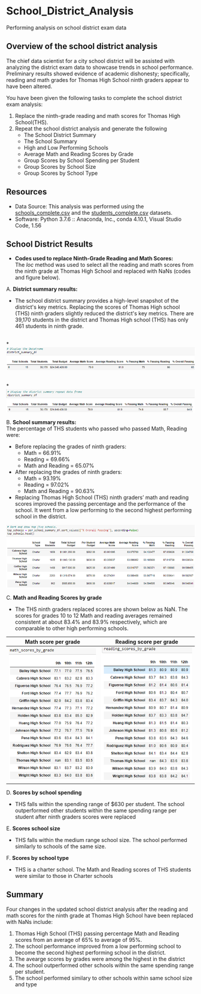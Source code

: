 # School_District_Analysis
Performing analysis on school district exam data

## Overview of the school district analysis
The chief data scientist for a city school district will be assisted with analyzing the district exam data to showcase trends in school performance.  Preliminary results showed evidence of academic dishonesty; specifically, reading and math grades for Thomas High School ninth graders appear to have been altered.<br />

You have been given the following tasks to complete the school district exam analysis: <br />

1. Replace the ninth-grade reading and math scores for Thomas High School(THS).
2. Repeat the school district analysis and generate the following
    - The School District Summary 
    - The School Summary 
    - High and Low Performing Schools
    - Average Math and Reading Scores by Grade
    - Group Scores by School Spending per Student
    - Group Scores by School Size
    - Group Scores by School Type

## Resources
- Data Source: This analysis was performed using the [schools_complete.csv](https://github.com/aobasuyi/School_District_Analysis/blob/main/Resources/schools_complete.csv) and the [students_complete.csv](https://github.com/aobasuyi/School_District_Analysis/blob/main/Resources/students_complete.csv) datasets.
- Software: Python 3.7.6 :: Anaconda, Inc., conda 4.10.1, Visual Studio Code, 1.56

## School District Results

- **Codes used to replace Ninth-Grade Reading and Math Scores:** <br />
The *loc* method was used to select all the reading and math scores from the ninth grade at Thomas High School and replaced with NaNs (codes and figure below). <br />

A. **District summary results:** <br />
- The school district summary provides a high-level snapshot of the district's key metrics. Replacing the scores of Thomas High school (THS) ninth graders slightly reduced the district's key metrics. There are 39,170 students in the district and Thomas High school (THS) has only 461 students in ninth grade.

<br /> *![Image](Resources/District%20summary.png) <br />

<br /> *![Image](Resources/District_summary_repeat.png) <br />

B. **School summary results:** <br />
The percentage of THS students who passed who passed Math, Reading were: <br />

- Before replacing the grades of ninth graders:
    - Math = 66.91%
    - Reading = 69.66%
    - Math and Reading = 65.07%
- After replacing the grades of ninth graders: 
    - Math = 93.19%
    - Reading = 97.02%
    - Math and Reading = 90.63%
- Replacing Thomas High School (THS) ninth graders’ math and reading scores improved the passing percentage and the performance of the school. It went from a low performing to the second highest performing school in the district.

![Image](Resources/Top_schools_performance.png) <br /> 

C. **Math and Reading Scores by grade** <br />
- The THS ninth graders replaced scores are shown below as NaN. The scores for grades 10 to 12 Math and reading averages remained consistent at about 83.4% and 83.9% respectively, which are comparable to other high performing schools.

| Math score per grade  | Reading score per grade |
| ------------------------------------------------------------------- | -------------------------------------------------------- |
|  ![Image](Resources/Math_score_per_grade.png)  |  ![Image](Resources/Reading_scores_per_grade.png)  |

D. **Scores by school spending** <br />
- THS falls within the spending range of $630 per student. The school outperformed other students within the same spending range per student after ninth graders scores were replaced

E. **Scores school size** <br />
- THS falls within the medium range school size. The school performed similarly to schools of the same size.

F. **Scores by school type**
 - THS is a charter school. The Math and Reading scores of THS students were similar to those in Charter schools

## Summary
Four changes in the updated school district analysis after the reading and math scores for the ninth grade at Thomas High School have been replaced with NaNs include:
1. Thomas High School (THS) passing percentage Math and Reading scores from an average of 65% to average of 95%.
2. The school performance improved from a low performing school to become the second highest performing school in the district.
3. The avearge scores by grades were among the highest in the district
4. The school outperformed other schools within the same spending range per student.
5. The school performed similary to other schools within same school size and type
